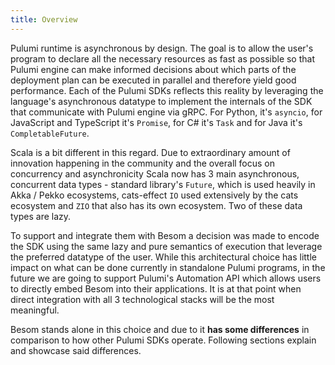 ```yaml
---
title: Overview
---
```



Pulumi runtime is asynchronous by design. The goal is to allow the user's program to declare all the necessary resources 
as fast as possible so that Pulumi engine can make informed decisions about which parts of the deployment plan can be 
executed in parallel and therefore yield good performance. Each of the Pulumi SDKs reflects this reality by leveraging 
the language's asynchronous datatype to implement the internals of the SDK that communicate with Pulumi engine via gRPC. 
For Python, it's `asyncio`, for JavaScript and TypeScript it's `Promise`, for C# it's `Task` and for Java it's `CompletableFuture`. 

Scala is a bit different in this regard. Due to extraordinary amount of innovation happening in the community and the 
overall focus on concurrency and asynchronicity Scala now has 3 main asynchronous, concurrent data types - standard 
library's `Future`, which is used heavily in Akka / Pekko ecosystems, cats-effect `IO` used extensively by the cats 
ecosystem and `ZIO` that also has its own ecosystem. Two of these data types are lazy. 

To support and integrate them with Besom a decision was made to encode the SDK using the same lazy and pure semantics 
of execution that leverage the preferred datatype of the user. While this architectural choice has little impact on what 
can be done currently in standalone Pulumi programs, in the future we are going to support Pulumi's Automation API 
which allows users to directly embed Besom into their applications. 
It is at that point when direct integration with all 3 technological stacks will be the most meaningful.
​

Besom stands alone in this choice and due to it **has some differences** in comparison to how other Pulumi SDKs operate. 
Following sections explain and showcase said differences.

